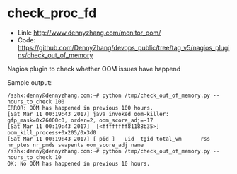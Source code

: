 check_proc_fd
==============

- Link: http://www.dennyzhang.com/monitor_oom/
- Code: https://github.com/DennyZhang/devops_public/tree/tag_v5/nagios_plugins/check_out_of_memory

Nagios plugin to check whether OOM issues have happend

Sample output:
```
/sshx:denny@dennyzhang.com:~# python /tmp/check_out_of_memory.py --hours_to_check 100
ERROR: OOM has happened in previous 100 hours.
[Sat Mar 11 00:19:43 2017] java invoked oom-killer: gfp_mask=0x26000c0, order=2, oom_score_adj=-17
[Sat Mar 11 00:19:43 2017]  [<ffffffff81188b35>] oom_kill_process+0x205/0x3d0
[Sat Mar 11 00:19:43 2017] [ pid ]   uid  tgid total_vm      rss nr_ptes nr_pmds swapents oom_score_adj name
/sshx:denny@dennyzhang.com:~# python /tmp/check_out_of_memory.py --hours_to_check 10
OK: No OOM has happened in previous 10 hours.
```
